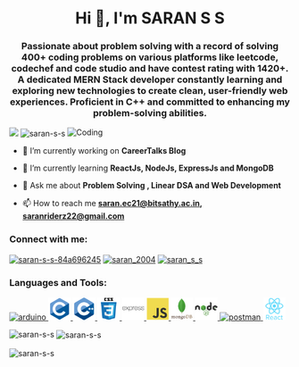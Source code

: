 <h1 align="center">Hi 👋, I'm SARAN S S</h1>
<h3 align="center">Passionate about problem solving with a record of solving 400+ coding problems on various platforms like leetcode, codechef and code studio and have contest rating with 1420+. A dedicated MERN Stack developer constantly learning and exploring new technologies to create clean, user-friendly web experiences. Proficient in C++ and committed to enhancing my problem-solving abilities.
</h3>

<img align="right" alt = "Coding" width  = "400" src="https://i.pinimg.com/564x/52/dd/45/52dd453077fb96cb52424452ea38df8d.jpg" /> 

<p align="left"> <img src="<p align="left"> <img src="https://komarev.com/ghpvc/?username=saran-s-s&label=Profile%20views&color=0e75b6&style=flat" " alt="saran-s-s" / /> 

- 🔭 I’m currently working on **CareerTalks Blog**

- 🌱 I’m currently learning **ReactJs, NodeJs, ExpressJs and MongoDB**

- 💬 Ask me about **Problem Solving , Linear DSA and Web Development**

- 📫 How to reach me **saran.ec21@bitsathy.ac.in, saranriderz22@gmail.com**

<h3 align="left">Connect with me:</h3>
<p align="left">
<a href="https://linkedin.com/in/saran-s-s-84a696245" target="blank"><img align="center" src="https://raw.githubusercontent.com/rahuldkjain/github-profile-readme-generator/master/src/images/icons/Social/linked-in-alt.svg" alt="saran-s-s-84a696245" height="30" width="40" /></a>
<a href="https://www.codechef.com/users/saran_2004" target="blank"><img align="center" src="https://cdn.jsdelivr.net/npm/simple-icons@3.1.0/icons/codechef.svg" alt="saran_2004" height="30" width="40" /></a>
<a href="https://www.leetcode.com/saran_s_s" target="blank"><img align="center" src="https://raw.githubusercontent.com/rahuldkjain/github-profile-readme-generator/master/src/images/icons/Social/leet-code.svg" alt="saran_s_s" height="30" width="40" /></a>
</p>

<h3 align="left">Languages and Tools:</h3>
<p align="left"> <a href="https://www.arduino.cc/" target="_blank" rel="noreferrer"> <img src="https://cdn.worldvectorlogo.com/logos/arduino-1.svg" alt="arduino" width="40" height="40"/> </a> <a href="https://www.cprogramming.com/" target="_blank" rel="noreferrer"> <img src="https://raw.githubusercontent.com/devicons/devicon/master/icons/c/c-original.svg" alt="c" width="40" height="40"/> </a> <a href="https://www.w3schools.com/cpp/" target="_blank" rel="noreferrer"> <img src="https://raw.githubusercontent.com/devicons/devicon/master/icons/cplusplus/cplusplus-original.svg" alt="cplusplus" width="40" height="40"/> </a> <a href="https://www.w3schools.com/css/" target="_blank" rel="noreferrer"> <img src="https://raw.githubusercontent.com/devicons/devicon/master/icons/css3/css3-original-wordmark.svg" alt="css3" width="40" height="40"/> </a> <a href="https://expressjs.com" target="_blank" rel="noreferrer"> <img src="https://raw.githubusercontent.com/devicons/devicon/master/icons/express/express-original-wordmark.svg" alt="express" width="40" height="40"/> </a> <a href="https://developer.mozilla.org/en-US/docs/Web/JavaScript" target="_blank" rel="noreferrer"> <img src="https://raw.githubusercontent.com/devicons/devicon/master/icons/javascript/javascript-original.svg" alt="javascript" width="40" height="40"/> </a> <a href="https://www.mongodb.com/" target="_blank" rel="noreferrer"> <img src="https://raw.githubusercontent.com/devicons/devicon/master/icons/mongodb/mongodb-original-wordmark.svg" alt="mongodb" width="40" height="40"/> </a> <a href="https://nodejs.org" target="_blank" rel="noreferrer"> <img src="https://raw.githubusercontent.com/devicons/devicon/master/icons/nodejs/nodejs-original-wordmark.svg" alt="nodejs" width="40" height="40"/> </a> <a href="https://postman.com" target="_blank" rel="noreferrer"> <img src="https://www.vectorlogo.zone/logos/getpostman/getpostman-icon.svg" alt="postman" width="40" height="40"/> </a> <a href="https://reactjs.org/" target="_blank" rel="noreferrer"> <img src="https://raw.githubusercontent.com/devicons/devicon/master/icons/react/react-original-wordmark.svg" alt="react" width="40" height="40"/> </a> </p>

<p><img align="left" src="https://github-readme-stats.vercel.app/api/top-langs?username=saran-s-s&show_icons=true&locale=en&layout=compact" alt="saran-s-s" /></p>

<p>&nbsp;<img align="center" src="https://github-readme-stats.vercel.app/api?username=saran-s-s&show_icons=true&locale=en" alt="saran-s-s" /></p>

<p><img align="center" src="https://github-readme-streak-stats.herokuapp.com/?user=saran-s-s&" alt="saran-s-s" /></p>
